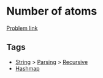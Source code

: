 # Number of atoms

[Problem link](https://leetcode.com/problems/number-of-atoms/description/)

## Tags

* [String](/README.md#String) > [Parsing](/README.md#String-Parsing) > [Recursive](/README.md#String-Parsing-Recursive)
* [Hashmap](/README.md#Hashmap)
